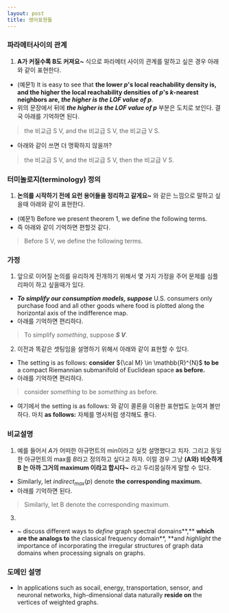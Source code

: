 ```yaml
---
layout: post
title: 영어표현들
---
```


### 파라메터사이의 관계

1. **A가 커질수록 B도 커져요~** 식으로 파라메터 사이의 관계를 말하고 싶은 경우 아래와 같이 표현한다. 
- (예문1) It is easy to see that **the lower $p$'s local reachability density is, and the higher the local reachability densities of $p$'s $k$-nearest neighbors are, *the higher is the LOF value of $p$***. 
- 위의 문장에서 뒤에 ***the higher is the LOF value of $p$*** 부분은 도치로 보인다. 결국 아래를 기억하면 된다. 
> the 비교급 S V, and the 비교급 S V, the 비교급 V S.
- 아래와 같이 쓰면 더 명확하지 않을까? 
> the 비교급 S V, and the 비교급 S V, then the 비교급 V S.


### 터미놀로지(terminology) 정의 

1. **논의를 시작하기 전에 요런 용어들을 정리하고 갈게요~** 와 같은 느낌으로 말하고 싶을때 아래와 같이 표현한다. 
- (예문1) Before we present theorem 1, we define the following terms. 
- 즉 아래와 같이 기억하면 편할것 같다. 
> Before S V, we define the following terms. 

### 가정 

1. 앞으로 이어질 논의를 유리하게 전개하기 위해서 몇 가지 가정을 주어 문제를 심플리파이 하고 싶을때가 있다. 
- ***To simplify our consumption models, suppose*** U.S. consumers only purchase food and all other goods where food is plotted along the horizontal axis of the indifference map.
- 아래를 기억하면 편리하다. 
> To simplify *something*, suppose ***S V***. 

2. 이전과 똑같은 셋팅임을 설명하기 위해서 아래와 같이 표현할 수 있다. 
- The setting is as follows: **consider** ${\cal M} \in \mathbb{R}^{N}$ **to be** a compact Riemannian submanifold of Euclidean space **as before.**  
- 아래를 기억하면 편리하다. 
> consider *something* to be *something* as before. 
- 여기에서 the setting is as follows: 와 같이 콜론을 이용한 표현법도 눈여겨 볼만하다. 마치 **as follows:** 자체를 명사처럼 생각해도 좋다. 

### 비교설명 

1. 예를 들어서 $A$가 어떠한 아규먼트의 min이라고 실컷 설명했다고 치자. 그리고 동일한 아규먼트의 max를 $B$라고 정의하고 싶다고 하자. 이럴 경우 그냥 **(A와) 비슷하게 B 는 아까 그거의 maximum 이라고 합시다~** 라고 두리뭉실하게 말할 수 있다. 
- Similarly, let $indirect_{max}(p)$ denote **the corresponding maximum.**
- 아래를 기억하면 된다. 
> Similarly, let B denote the corresponding maximum. 

3. 
- ~ discuss different ways to *define* graph spectral domains**,** **which are the analogs to** the classical frequency domain**, **and *highlight* the importance of incorporating the irregular structures of graph data domains when processing signals on graphs. 


### 도메인 설명 

- In applications such as socail, energy, transportation, sensor, and neuronal networks, high-dimensional data naturally **reside on** the vertices of weighted graphs. 












